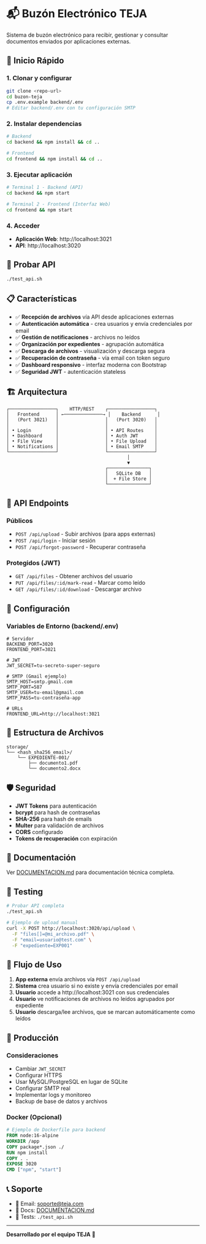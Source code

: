# 📬 Buzón Electrónico TEJA

Sistema de buzón electrónico para recibir, gestionar y consultar documentos enviados por aplicaciones externas.

## 🚀 Inicio Rápido

### 1. Clonar y configurar
```bash
git clone <repo-url>
cd buzon-teja
cp .env.example backend/.env
# Editar backend/.env con tu configuración SMTP
```

### 2. Instalar dependencias
```bash
# Backend
cd backend && npm install && cd ..

# Frontend  
cd frontend && npm install && cd ..
```

### 3. Ejecutar aplicación
```bash
# Terminal 1 - Backend (API)
cd backend && npm start

# Terminal 2 - Frontend (Interfaz Web)
cd frontend && npm start
```

### 4. Acceder
- **Aplicación Web**: http://localhost:3021
- **API**: http://localhost:3020

## 🧪 Probar API
```bash
./test_api.sh
```

## 📋 Características

- ✅ **Recepción de archivos** vía API desde aplicaciones externas
- ✅ **Autenticación automática** - crea usuarios y envía credenciales por email
- ✅ **Gestión de notificaciones** - archivos no leídos
- ✅ **Organización por expedientes** - agrupación automática
- ✅ **Descarga de archivos** - visualización y descarga segura
- ✅ **Recuperación de contraseña** - vía email con token seguro
- ✅ **Dashboard responsivo** - interfaz moderna con Bootstrap
- ✅ **Seguridad JWT** - autenticación stateless

## 🏗️ Arquitectura

```
┌─────────────────┐    HTTP/REST    ┌─────────────────┐
│   Frontend      │ ←──────────────→ │    Backend      │
│   (Port 3021)   │                 │   (Port 3020)   │
│                 │                 │                 │
│ • Login         │                 │ • API Routes    │
│ • Dashboard     │                 │ • Auth JWT      │
│ • File View     │                 │ • File Upload   │
│ • Notifications │                 │ • Email SMTP    │
└─────────────────┘                 └─────────────────┘
                                            │
                                            ▼
                                    ┌───────────────┐
                                    │   SQLite DB   │
                                    │  + File Store │
                                    └───────────────┘
```

## 📡 API Endpoints

### Públicos
- `POST /api/upload` - Subir archivos (para apps externas)
- `POST /api/login` - Iniciar sesión
- `POST /api/forgot-password` - Recuperar contraseña

### Protegidos (JWT)
- `GET /api/files` - Obtener archivos del usuario
- `PUT /api/files/:id/mark-read` - Marcar como leído
- `GET /api/files/:id/download` - Descargar archivo

## 🔧 Configuración

### Variables de Entorno (backend/.env)
```env
# Servidor
BACKEND_PORT=3020
FRONTEND_PORT=3021

# JWT
JWT_SECRET=tu-secreto-super-seguro

# SMTP (Gmail ejemplo)
SMTP_HOST=smtp.gmail.com
SMTP_PORT=587
SMTP_USER=tu-email@gmail.com
SMTP_PASS=tu-contraseña-app

# URLs
FRONTEND_URL=http://localhost:3021
```

## 📁 Estructura de Archivos

```
storage/
└── <hash_sha256_email>/
    └── EXPEDIENTE-001/
        ├── documento1.pdf
        └── documento2.docx
```

## 🛡️ Seguridad

- **JWT Tokens** para autenticación
- **bcrypt** para hash de contraseñas  
- **SHA-256** para hash de emails
- **Multer** para validación de archivos
- **CORS** configurado
- **Tokens de recuperación** con expiración

## 📖 Documentación

Ver [DOCUMENTACION.md](./DOCUMENTACION.md) para documentación técnica completa.

## 🧪 Testing

```bash
# Probar API completa
./test_api.sh

# Ejemplo de upload manual
curl -X POST http://localhost:3020/api/upload \
  -F "files[]=@mi_archivo.pdf" \
  -F "email=usuario@test.com" \
  -F "expediente=EXP001"
```

## 🔄 Flujo de Uso

1. **App externa** envía archivos vía `POST /api/upload`
2. **Sistema** crea usuario si no existe y envía credenciales por email
3. **Usuario** accede a http://localhost:3021 con sus credenciales
4. **Usuario** ve notificaciones de archivos no leídos agrupados por expediente
5. **Usuario** descarga/lee archivos, que se marcan automáticamente como leídos

## 🚀 Producción

### Consideraciones
- Cambiar `JWT_SECRET` 
- Configurar HTTPS
- Usar MySQL/PostgreSQL en lugar de SQLite
- Configurar SMTP real
- Implementar logs y monitoreo
- Backup de base de datos y archivos

### Docker (Opcional)
```dockerfile
# Ejemplo de Dockerfile para backend
FROM node:16-alpine
WORKDIR /app
COPY package*.json ./
RUN npm install
COPY . .
EXPOSE 3020
CMD ["npm", "start"]
```

## 📞 Soporte

- 📧 Email: soporte@teja.com
- 📖 Docs: [DOCUMENTACION.md](./DOCUMENTACION.md)
- 🧪 Tests: `./test_api.sh`

---

**Desarrollado por el equipo TEJA** 🏢
